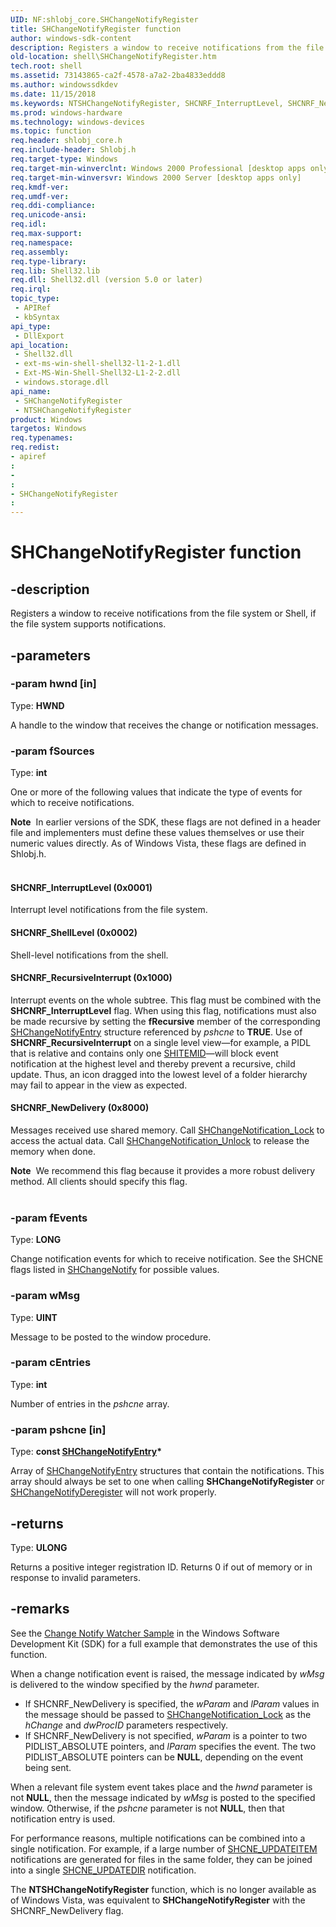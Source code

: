 ```yaml
---
UID: NF:shlobj_core.SHChangeNotifyRegister
title: SHChangeNotifyRegister function
author: windows-sdk-content
description: Registers a window to receive notifications from the file system or Shell, if the file system supports notifications.
old-location: shell\SHChangeNotifyRegister.htm
tech.root: shell
ms.assetid: 73143865-ca2f-4578-a7a2-2ba4833eddd8
ms.author: windowssdkdev
ms.date: 11/15/2018
ms.keywords: NTSHChangeNotifyRegister, SHCNRF_InterruptLevel, SHCNRF_NewDelivery, SHCNRF_RecursiveInterrupt, SHCNRF_ShellLevel, SHChangeNotifyRegister, SHChangeNotifyRegister function [Windows Shell], _win32_SHChangeNotifyRegister, shell.SHChangeNotifyRegister, shlobj_core/NTSHChangeNotifyRegister, shlobj_core/SHChangeNotifyRegister
ms.prod: windows-hardware
ms.technology: windows-devices
ms.topic: function
req.header: shlobj_core.h
req.include-header: Shlobj.h
req.target-type: Windows
req.target-min-winverclnt: Windows 2000 Professional [desktop apps only]
req.target-min-winversvr: Windows 2000 Server [desktop apps only]
req.kmdf-ver: 
req.umdf-ver: 
req.ddi-compliance: 
req.unicode-ansi: 
req.idl: 
req.max-support: 
req.namespace: 
req.assembly: 
req.type-library: 
req.lib: Shell32.lib
req.dll: Shell32.dll (version 5.0 or later)
req.irql: 
topic_type:
 - APIRef
 - kbSyntax
api_type:
 - DllExport
api_location:
 - Shell32.dll
 - ext-ms-win-shell-shell32-l1-2-1.dll
 - Ext-MS-Win-Shell-Shell32-L1-2-2.dll
 - windows.storage.dll
api_name:
 - SHChangeNotifyRegister
 - NTSHChangeNotifyRegister
product: Windows
targetos: Windows
req.typenames: 
req.redist: 
- apiref
: 
- 
: 
- SHChangeNotifyRegister
: 
---
```


# SHChangeNotifyRegister function


## -description


Registers a window to receive notifications from the file system or Shell, if the file system supports notifications.


## -parameters




### -param hwnd [in]

Type: <b>HWND</b>

A handle to the window that receives the change or notification messages.


### -param fSources

Type: <b>int</b>

One or more of the following values that indicate the type of events for which to receive notifications.
    
    					

<div class="alert"><b>Note</b>  In earlier versions of the SDK, these flags are not defined in a header file and implementers must define these values themselves or use their numeric values directly. As of Windows Vista, these flags are defined in Shlobj.h.</div>
<div> </div>


#### SHCNRF_InterruptLevel (0x0001)

Interrupt level notifications from the file system.



#### SHCNRF_ShellLevel (0x0002)

Shell-level notifications from the shell.



#### SHCNRF_RecursiveInterrupt (0x1000)

Interrupt events on the whole subtree. This flag must be combined with the <b>SHCNRF_InterruptLevel</b> flag. When using this flag, notifications must also be made recursive by setting the <b>fRecursive</b> member of the corresponding <a href="https://msdn.microsoft.com/cb11435a-86f0-4b06-bfc6-e0417f2897a1">SHChangeNotifyEntry</a> structure referenced by <i>pshcne</i> to <b>TRUE</b>. Use of <b>SHCNRF_RecursiveInterrupt</b> on a single level view—for example, a PIDL that is relative and contains only one <a href="https://msdn.microsoft.com/794c8425-2319-4339-881c-c5083ab05638">SHITEMID</a>—will block event notification at the highest level and thereby prevent a recursive, child update. Thus, an icon dragged into the lowest level of a folder hierarchy may fail to appear in the view as expected.



#### SHCNRF_NewDelivery (0x8000)

Messages received use shared memory. Call <a href="https://msdn.microsoft.com/8e22d5d0-64be-403c-982d-c23705d85223">SHChangeNotification_Lock</a> to access the actual data. Call <a href="https://msdn.microsoft.com/967ede1f-ee9c-46ee-a371-dcfc3a57d824">SHChangeNotification_Unlock</a> to release the memory when done.
        
                                

<div class="alert"><b>Note</b>  We recommend this flag because it provides a more robust delivery method. All clients should specify this flag.</div>
<div> </div>

### -param fEvents

Type: <b>LONG</b>

Change notification events for which to receive notification. See the SHCNE flags listed in <a href="https://msdn.microsoft.com/a9222ce9-0d06-4fd0-af3a-fd0e979713ce">SHChangeNotify</a> for possible values.


### -param wMsg

Type: <b>UINT</b>

Message to be posted to the window procedure.


### -param cEntries

Type: <b>int</b>

Number of entries in the <i>pshcne</i> array.


### -param pshcne [in]

Type: <b>const <a href="https://msdn.microsoft.com/cb11435a-86f0-4b06-bfc6-e0417f2897a1">SHChangeNotifyEntry</a>*</b>

Array of <a href="https://msdn.microsoft.com/cb11435a-86f0-4b06-bfc6-e0417f2897a1">SHChangeNotifyEntry</a> structures that contain the notifications. This array should always be set to one when calling <b>SHChangeNotifyRegister</b> or <a href="https://msdn.microsoft.com/fad021dc-8199-4384-b623-c98bc618799f">SHChangeNotifyDeregister</a> will not work properly.


## -returns



Type: <b>ULONG</b>

Returns a positive integer registration ID. Returns 0 if out of memory or in response to invalid parameters.




## -remarks



See the <a href="https://msdn.microsoft.com/02A7C5B4-94F2-4c35-9290-4C816E5CF63A">Change Notify Watcher Sample</a> in the Windows Software Development Kit (SDK) for a full example that demonstrates the use of this function.

When a change notification event is raised, the message indicated by <i>wMsg</i> is delivered to the window specified by the <i>hwnd</i> parameter. 

                

<ul>
<li>If SHCNRF_NewDelivery is specified, the <i>wParam</i> and <i>lParam</i> values in the message should be passed to <a href="https://msdn.microsoft.com/8e22d5d0-64be-403c-982d-c23705d85223">SHChangeNotification_Lock</a> as the <i>hChange</i> and <i>dwProcID</i> parameters respectively.</li>
<li>If SHCNRF_NewDelivery is not specified, <i>wParam</i> is a pointer to two PIDLIST_ABSOLUTE pointers, and <i>lParam</i> specifies the event. The two PIDLIST_ABSOLUTE pointers can be <b>NULL</b>, depending on the event being sent.</li>
</ul>
When a relevant file system event takes place and the <i>hwnd</i> parameter is not <b>NULL</b>, then the message indicated by <i>wMsg</i> is posted to the specified window. Otherwise, if the <i>pshcne</i> parameter is not <b>NULL</b>, then that notification entry is used.

For performance reasons, multiple notifications can be combined into a single notification. For example, if a large number of <a href="https://msdn.microsoft.com/a9222ce9-0d06-4fd0-af3a-fd0e979713ce">SHCNE_UPDATEITEM</a> notifications are generated for files in the same folder, they can be joined into a single <a href="https://msdn.microsoft.com/a9222ce9-0d06-4fd0-af3a-fd0e979713ce">SHCNE_UPDATEDIR</a> notification.

The <b>NTSHChangeNotifyRegister</b> function, which is no longer available as of Windows Vista, was equivalent to <b>SHChangeNotifyRegister</b> with the SHCNRF_NewDelivery flag.




